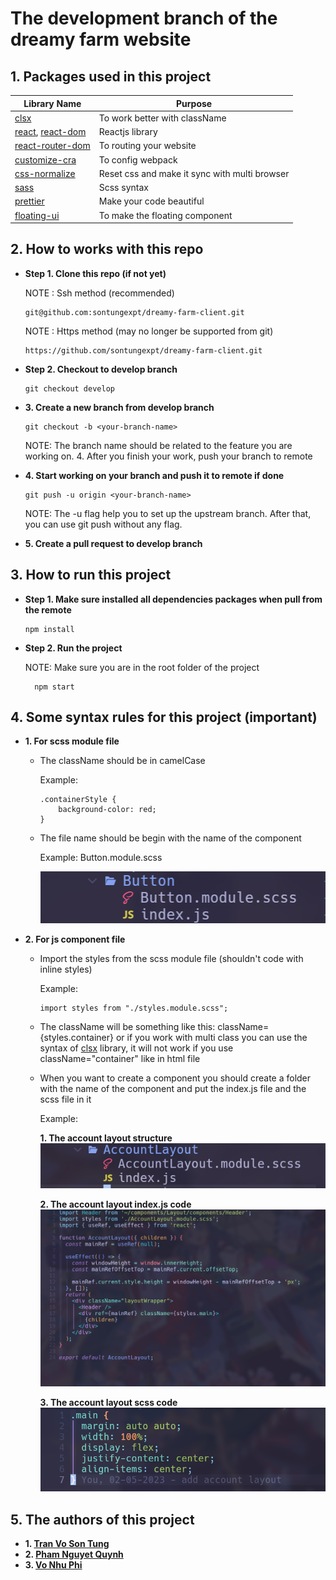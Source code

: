 # The development branch of the dreamy farm website

## 1. Packages used in this project

| Library Name                                                                                       | Purpose                                       |
| -------------------------------------------------------------------------------------------------- | --------------------------------------------- |
| [clsx](https://www.npmjs.com/package/clsx)                                                         | To work better with className                 |
| [react](https://www.npmjs.com/package/react), [react-dom](https://www.npmjs.com/package/react-dom) | Reactjs library                               |
| [react-router-dom](https://www.npmjs.com/package/react-router-dom)                                 | To routing your website                       |
| [customize-cra](https://www.npmjs.com/package/customize-cra)                                       | To config webpack                             |
| [css-normalize](https://www.npmjs.com/package/css-normalize)                                       | Reset css and make it sync with multi browser |
| [sass](https://www.npmjs.com/package/sass)                                                         | Scss syntax                                   |
| [prettier](https://www.npmjs.com/package/prettier)                                                 | Make your code beautiful                      |
| [floating-ui](https://floating-ui.com/docs/getting-started)                                        | To make the floating component                |

## 2. How to works with this repo

- **Step 1. Clone this repo (if not yet)**

  NOTE : Ssh method (recommended)

  ```
  git@github.com:sontungexpt/dreamy-farm-client.git
  ```

  NOTE : Https method (may no longer be supported from git)

  ```
  https://github.com/sontungexpt/dreamy-farm-client.git
  ```

- **Step 2. Checkout to develop branch**

  ```
  git checkout develop
  ```

- **3. Create a new branch from develop branch**

  ```
  git checkout -b <your-branch-name>
  ```

  NOTE: The branch name should be related to the feature you are working on. 4. After you finish your work, push your branch to remote

- **4. Start working on your branch and push it to remote if done**

  ```
  git push -u origin <your-branch-name>
  ```

  NOTE: The -u flag help you to set up the upstream branch. After that, you can use git push without any flag.

- **5. Create a pull request to develop branch**

## 3. How to run this project

- **Step 1. Make sure installed all dependencies packages when pull from the
  remote**

  ```
  npm install
  ```

- **Step 2. Run the project**

  NOTE: Make sure you are in the root folder of the project

  ```
    npm start
  ```

## 4. Some syntax rules for this project (important)

- **1. For scss module file**

  - The className should be in camelCase

    Example:

    ```
    .containerStyle {
        background-color: red;
    }
    ```

  - The file name should be begin with the name of the component

    Example: Button.module.scss

    ![Scss FileName Example](./gitsources/scss-file-name-example.png)

- **2. For js component file**

  - Import the styles from the scss module file (shouldn't code with inline
    styles)

    Example:

    ```
    import styles from "./styles.module.scss";
    ```

  - The className will be something like this: className={styles.container} or
    if you work with multi class you can use the syntax of [clsx](https://www.npmjs.com/package/clsx) library, it
    will not work if you use className="container" like in html file

  - When you want to create a component you should create a folder with the name
    of the component and put the index.js file and the scss file in it

    Example:

    **1. The account layout structure**
    ![Component Example](./gitsources/component-example.png)

    **2. The account layout index.js code**
    ![Index.js Example](./gitsources/index-file-example.png)

    **3. The account layout scss code**
    ![Scss Example](./gitsources/scss-file-example.png)

## 5. The authors of this project

- **1. [Tran Vo Son Tung](https://github.com/sontungexpt)**
- **2. [Pham Nguyet Quynh](https://github.com/PhamNguyetQuynh)**
- **3. [Vo Nhu Phi](https://github.com/phifin)**
